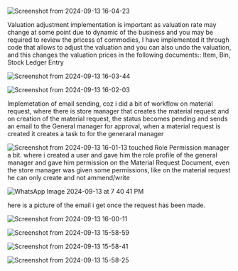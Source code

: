 ![Screenshot from 2024-09-13 16-04-23](https://github.com/user-attachments/assets/96a6a58b-69c3-4a92-a4a9-11615e886072)

Valuation adjustment implementation is important as valuation rate may change at some point due to dynamic of the business and you may be required to review the pricess of commodies, I have implemented it through code that allows to adjust the valuation and you can also undo the valuation, and this changes the valuation prices in the following documents:: Item, Bin, Stock Ledger Entry

![Screenshot from 2024-09-13 16-03-44](https://github.com/user-attachments/assets/1ec9585b-759a-450c-9e56-3c0b8d8d5f93)


![Screenshot from 2024-09-13 16-02-03](https://github.com/user-attachments/assets/79ba67bc-4e60-4ab7-9424-a06647feb563)

Implemetation of email sending, coz i did a bit of workflow on material request, where there is store manager that creates the material request and on creation of the material request, the status becomes pending and sends an email to the General manager for approval, when a material request is created it creates a task to for the generaral manager

![Screenshot from 2024-09-13 16-01-13](https://github.com/user-attachments/assets/80b4e1e5-11ba-49b7-8063-cd6880f95641)
touched Role Permission manager a bit. where i created a user and gave him the role profile of the general manager and gave him permission on the Material Request Document, even the store manager was given some permissions, like on the material request he can only create and not ammend/write 

![WhatsApp Image 2024-09-13 at 7 40 41 PM](https://github.com/user-attachments/assets/868a2829-7b0f-4679-90c0-49290e81b8b5)

here is a picture of the email i get once the request has been made. 


![Screenshot from 2024-09-13 16-00-11](https://github.com/user-attachments/assets/0b0ab6c4-ddff-41d0-a00a-adf951d13fa0)

![Screenshot from 2024-09-13 15-58-59](https://github.com/user-attachments/assets/57547b73-a3e4-480b-8cf8-fee62e01ec6a)

![Screenshot from 2024-09-13 15-58-41](https://github.com/user-attachments/assets/104a7dea-cc6e-4dd8-84f8-3e694e174fee)

![Screenshot from 2024-09-13 15-58-25](https://github.com/user-attachments/assets/551c8b99-ebe8-474e-8dcb-817bab768194)







